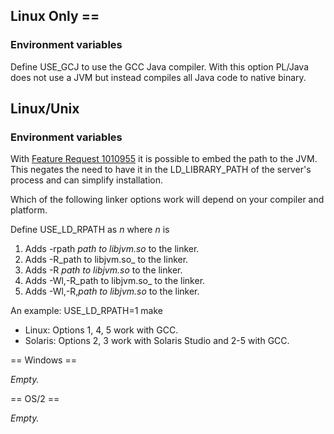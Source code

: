 ## Linux Only ==

### Environment variables ###

Define USE_GCJ to use the GCC Java compiler.  With this option PL/Java does not use a JVM but instead compiles all Java code to native binary.

## Linux/Unix ##

### Environment variables ###

With [Feature Request 1010955](http://pgfoundry.org/tracker/index.php?func=detail&aid=1010955&group_id=1000038&atid=337) it is possible to embed the path to the JVM. This negates the need to have it in the LD_LIBRARY_PATH of the server's process and can simplify installation.

Which of the following linker options work will depend on your compiler and platform.

Define USE_LD_RPATH as _n_ where _n_ is

1. Adds -rpath _path to libjvm.so_ to the linker.
1. Adds -R_path to libjvm.so_ to the linker.
1. Adds -R _path to libjvm.so_ to the linker.
1. Adds -Wl,-R_path to libjvm.so_ to the linker.
1. Adds -Wl,-R,_path to libjvm.so_ to the linker.

An example:
 USE_LD_RPATH=1 make

* Linux: Options 1, 4, 5 work with GCC.
* Solaris: Options 2, 3 work with Solaris Studio and 2-5 with GCC.

== Windows ==

_Empty._

== OS/2 ==

_Empty._